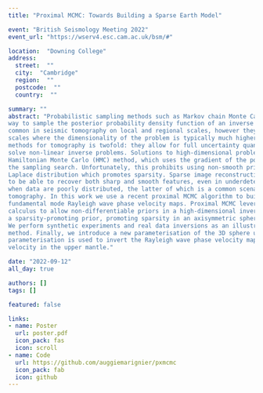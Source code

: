 ```yaml
---
title: "Proximal MCMC: Towards Building a Sparse Earth Model"

event: "British Seismology Meeting 2022"
event_url: "https://wserv4.esc.cam.ac.uk/bsm/#"

location:  "Downing College"
address: 
  street:  ""
  city:  "Cambridge"
  region:  ""
  postcode:  ""
  country:  ""

summary: ""
abstract: "Probabilistic sampling methods such as Markov chain Monte Carlo (MCMC) are a popular
way to sample the posterior probability density function of an inverse problem. They are
common in seismic tomography on local and regional scales, however they struggle on global
scales where the dimensionality of the problem is typically much higher. The appeal of these
methods for tomography is twofold: they allow for full uncertainty quantification and can
solve non-linear inverse problems. Solutions to high-dimensional problems include the
Hamiltonian Monte Carlo (HMC) method, which uses the gradient of the posterior to guide
the sampling search. Unfortunately, this prohibits using non-smooth priors such as the
Laplace distribution which promotes sparsity. Sparse image reconstructions have been shown
to be able to recover both sharp and smooth features, even in underdetermined systems or
when data are poorly distributed, the latter of which is a common scenario in seismic
tomography. In this work we use a recent proximal MCMC algorithm to build 2D global
fundamental mode Rayleigh wave phase velocity maps. Proximal MCMC leverages proximal
calculus to allow non-differentiable priors in a high-dimensional inversion. As such, we adopt
a sparsity-promoting prior, promoting sparsity in an axisymmetric spherical wavelet basis.
We perform synthetic experiments and real data inversions as an illustrative example of this
method. Finally, we introduce a new parameterisation of the 3D sphere using Fourier-Laguerre wavelets to impose sparsity in both the azimuthal and radial directions. This
parameterisation is used to invert the Rayleigh wave phase velocity maps for a 3D shear
velocity in the upper mantle."

date: "2022-09-12"
all_day: true

authors: []
tags: []

featured: false

links:
- name: Poster
  url: poster.pdf
  icon_pack: fas
  icon: scroll
- name: Code
  url: https://github.com/auggiemarignier/pxmcmc
  icon_pack: fab
  icon: github
---
```


